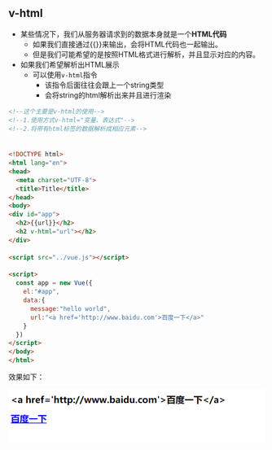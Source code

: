 ## v-html

- 某些情况下，我们从服务器请求到的数据本身就是一个**HTML代码**
  - 如果我们直接通过{{}}来输出，会将HTML代码也一起输出。
  - 但是我们可能希望的是按照HTML格式进行解析，并且显示对应的内容。
- 如果我们希望解析出HTML展示
  - 可以使用`v-html`指令
    - 该指令后面往往会跟上一个string类型
    - 会将string的html解析出来并且进行渲染

```html
<!--这个主要是v-html的使用-->
<!--1.使用方式v-html="变量、表达式"-->
<!--2.将带有html标签的数据解析成相应元素-->


<!DOCTYPE html>
<html lang="en">
<head>
  <meta charset="UTF-8">
  <title>Title</title>
</head>
<body>
<div id="app">
  <h2>{{url}}</h2>
  <h2 v-html="url"></h2>
</div>

<script src="../vue.js"></script>

<script>
  const app = new Vue({
    el:"#app",
    data:{
      message:"hello world",
      url:"<a href='http://www.baidu.com'>百度一下</a>"
    }
  })
</script>
</body>
</html>
```

效果如下：

![Snipaste_2021-08-06_16-51-52](image\Snipaste_2021-08-06_16-51-52.png)

